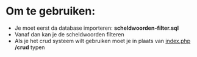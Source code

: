 # Om te gebruiken:
- Je moet eerst da database importeren: <b>scheldwoorden-filter.sql</b>
- Vanaf dan kan je de scheldwoorden filteren
- Als je het crud systeem wilt gebruiken moet je in plaats van <u>index.php</u> <b>/crud</b> typen 
